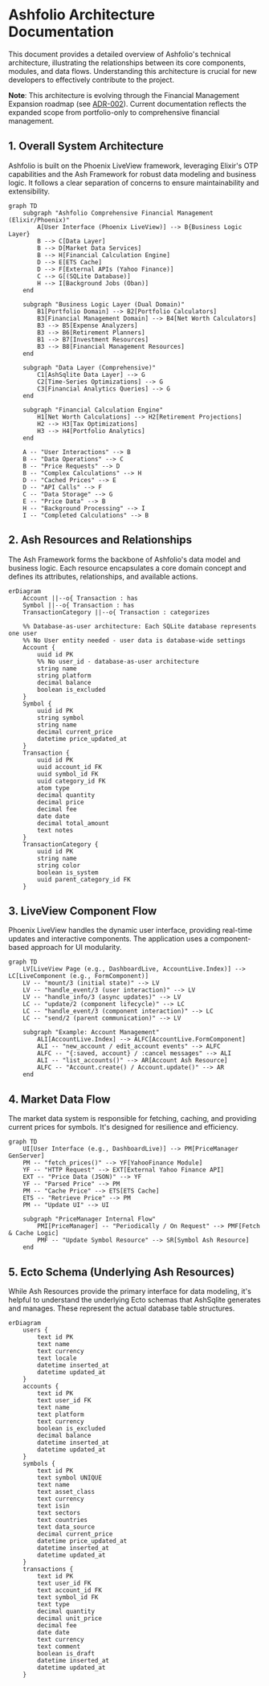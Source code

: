 # Ashfolio Architecture Documentation

This document provides a detailed overview of Ashfolio's technical architecture, illustrating the relationships between its core components, modules, and data flows. Understanding this architecture is crucial for new developers to effectively contribute to the project.

**Note**: This architecture is evolving through the Financial Management Expansion roadmap (see [ADR-002](../architecture/adr-002-financial-domain-expansion.md)). Current documentation reflects the expanded scope from portfolio-only to comprehensive financial management.

## 1. Overall System Architecture

Ashfolio is built on the Phoenix LiveView framework, leveraging Elixir's OTP capabilities and the Ash Framework for robust data modeling and business logic. It follows a clear separation of concerns to ensure maintainability and extensibility.

```mermaid
graph TD
    subgraph "Ashfolio Comprehensive Financial Management (Elixir/Phoenix)"
        A[User Interface (Phoenix LiveView)] --> B{Business Logic Layer}
        B --> C[Data Layer]
        B --> D[Market Data Services]
        B --> H[Financial Calculation Engine]
        D --> E[ETS Cache]
        D --> F[External APIs (Yahoo Finance)]
        C --> G[(SQLite Database)]
        H --> I[Background Jobs (Oban)]
    end

    subgraph "Business Logic Layer (Dual Domain)"
        B1[Portfolio Domain] --> B2[Portfolio Calculators]
        B3[Financial Management Domain] --> B4[Net Worth Calculators]
        B3 --> B5[Expense Analyzers]
        B3 --> B6[Retirement Planners]
        B1 --> B7[Investment Resources]
        B3 --> B8[Financial Management Resources]
    end

    subgraph "Data Layer (Comprehensive)"
        C1[AshSqlite Data Layer] --> G
        C2[Time-Series Optimizations] --> G
        C3[Financial Analytics Queries] --> G
    end

    subgraph "Financial Calculation Engine"
        H1[Net Worth Calculations] --> H2[Retirement Projections]
        H2 --> H3[Tax Optimizations]
        H3 --> H4[Portfolio Analytics]
    end

    A -- "User Interactions" --> B
    B -- "Data Operations" --> C
    B -- "Price Requests" --> D
    B -- "Complex Calculations" --> H
    D -- "Cached Prices" --> E
    D -- "API Calls" --> F
    C -- "Data Storage" --> G
    E -- "Price Data" --> B
    H -- "Background Processing" --> I
    I -- "Completed Calculations" --> B
```

## 2. Ash Resources and Relationships

The Ash Framework forms the backbone of Ashfolio's data model and business logic. Each resource encapsulates a core domain concept and defines its attributes, relationships, and available actions.

```mermaid
erDiagram
    Account ||--o{ Transaction : has
    Symbol ||--o{ Transaction : has
    TransactionCategory ||--o{ Transaction : categorizes

    %% Database-as-user architecture: Each SQLite database represents one user
    %% No User entity needed - user data is database-wide settings
    Account {
        uuid id PK
        %% No user_id - database-as-user architecture
        string name
        string platform
        decimal balance
        boolean is_excluded
    }
    Symbol {
        uuid id PK
        string symbol
        string name
        decimal current_price
        datetime price_updated_at
    }
    Transaction {
        uuid id PK
        uuid account_id FK
        uuid symbol_id FK
        uuid category_id FK
        atom type
        decimal quantity
        decimal price
        decimal fee
        date date
        decimal total_amount
        text notes
    }
    TransactionCategory {
        uuid id PK
        string name
        string color
        boolean is_system
        uuid parent_category_id FK
    }
```

## 3. LiveView Component Flow

Phoenix LiveView handles the dynamic user interface, providing real-time updates and interactive components. The application uses a component-based approach for UI modularity.

```mermaid
graph TD
    LV[LiveView Page (e.g., DashboardLive, AccountLive.Index)] --> LC[LiveComponent (e.g., FormComponent)]
    LV -- "mount/3 (initial state)" --> LV
    LV -- "handle_event/3 (user interaction)" --> LV
    LV -- "handle_info/3 (async updates)" --> LV
    LC -- "update/2 (component lifecycle)" --> LC
    LC -- "handle_event/3 (component interaction)" --> LC
    LC -- "send/2 (parent communication)" --> LV

    subgraph "Example: Account Management"
        ALI[AccountLive.Index] --> ALFC[AccountLive.FormComponent]
        ALI -- "new_account / edit_account events" --> ALFC
        ALFC -- "{:saved, account} / :cancel messages" --> ALI
        ALI -- "list_accounts()" --> AR[Account Ash Resource]
        ALFC -- "Account.create() / Account.update()" --> AR
    end
```

## 4. Market Data Flow

The market data system is responsible for fetching, caching, and providing current prices for symbols. It's designed for resilience and efficiency.

```mermaid
graph TD
    UI[User Interface (e.g., DashboardLive)] --> PM[PriceManager GenServer]
    PM -- "fetch_prices()" --> YF[YahooFinance Module]
    YF -- "HTTP Request" --> EXT[External Yahoo Finance API]
    EXT -- "Price Data (JSON)" --> YF
    YF -- "Parsed Price" --> PM
    PM -- "Cache Price" --> ETS[ETS Cache]
    ETS -- "Retrieve Price" --> PM
    PM -- "Update UI" --> UI

    subgraph "PriceManager Internal Flow"
        PMI[PriceManager] -- "Periodically / On Request" --> PMF[Fetch & Cache Logic]
        PMF -- "Update Symbol Resource" --> SR[Symbol Ash Resource]
    end
```

## 5. Ecto Schema (Underlying Ash Resources)

While Ash Resources provide the primary interface for data modeling, it's helpful to understand the underlying Ecto schemas that AshSqlite generates and manages. These represent the actual database table structures.

```mermaid
erDiagram
    users { 
        text id PK
        text name
        text currency
        text locale
        datetime inserted_at
        datetime updated_at
    }
    accounts {
        text id PK
        text user_id FK
        text name
        text platform
        text currency
        boolean is_excluded
        decimal balance
        datetime inserted_at
        datetime updated_at
    }
    symbols {
        text id PK
        text symbol UNIQUE
        text name
        text asset_class
        text currency
        text isin
        text sectors
        text countries
        text data_source
        decimal current_price
        datetime price_updated_at
        datetime inserted_at
        datetime updated_at
    }
    transactions {
        text id PK
        text user_id FK
        text account_id FK
        text symbol_id FK
        text type
        decimal quantity
        decimal unit_price
        decimal fee
        date date
        text currency
        text comment
        boolean is_draft
        datetime inserted_at
        datetime updated_at
    }
```
